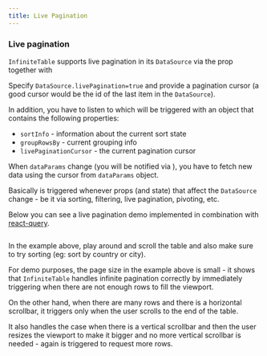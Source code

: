 ```yaml
---
title: Live Pagination
---
```


### Live pagination

`InfiniteTable` supports live pagination in its `DataSource` via the <DataSourcePropLink name="livePagination" /> prop together with <DataSourcePropLink name="livePaginationCursor" />

Specify `DataSource.livePagination=true` and provide a pagination cursor (a good cursor would be the id of the last item in the `DataSource`).

In addition, you have to listen to <DataSourcePropLink name="onDataParamsChange" />  which will be triggered with an object that contains the following properties:

 - `sortInfo` - information about the current sort state
 - `groupRowsBy` - current grouping info
 - `livePaginationCursor` - the current pagination cursor

When `dataParams` change (you will be notified via <DataSourcePropLink name="onDataParamsChange" />), you have to fetch new data using the cursor from `dataParams` object.

<Note>

Basically <DataSourcePropLink name="onDataParamsChange" /> is triggered whenever props (and state) that affect the `DataSource` change - be it via sorting, filtering, live pagination, pivoting, etc.
</Note>

Below you can see a live pagination demo implemented in combination with [react-query](https://react-query.tanstack.com/).

<Sandpack title="Live pagination - with react-query" deps="react-query"> 

```ts file=live-pagination-example.page.tsx
```

</Sandpack>

In the example above, play around and scroll the table and also make sure to try sorting (eg: sort by country or city). 

<Note>

For demo purposes, the page size in the example above is small - it shows that `InfiniteTable` handles infinite pagination correctly by immediately triggering <DataSourcePropLink name="onDataParamsChange" /> when there are not enough rows to fill the viewport.

On the other hand, when there are many rows and there is a horizontal scrollbar, it triggers <DataSourcePropLink name="onDataParamsChange" /> only when the user scrolls to the end of the table.

It also handles the case when there is a vertical scrollbar and then the user resizes the viewport to make it bigger and no more vertical scrollbar is needed - again <DataSourcePropLink name="onDataParamsChange" /> is triggered to request more rows.


</Note>